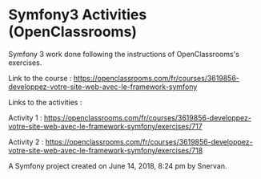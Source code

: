 Symfony3 Activities (OpenClassrooms)
=======

Symfony 3 work done following the instructions of OpenClassrooms's exercises.

Link to the course : https://openclassrooms.com/fr/courses/3619856-developpez-votre-site-web-avec-le-framework-symfony

Links to the activities :


  Activity 1 : https://openclassrooms.com/fr/courses/3619856-developpez-votre-site-web-avec-le-framework-symfony/exercises/717
  
  Activity 2 : https://openclassrooms.com/fr/courses/3619856-developpez-votre-site-web-avec-le-framework-symfony/exercises/718

A Symfony project created on June 14, 2018, 8:24 pm by Snervan.
